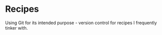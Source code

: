 # Recipes
Using Git for its intended purpose - version control for recipes I frequently tinker with.
